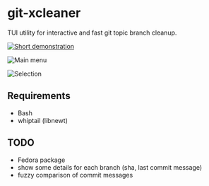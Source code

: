 git-xcleaner
============

TUI utility for interactive and fast git topic branch cleanup.

[![Short demonstration](http://img.youtube.com/vi/nKIRFqD02nQ/0.jpg)](https://www.youtube.com/watch?v=nKIRFqD02nQ)

![Main menu](https://raw.githubusercontent.com/lzap/git-xcleaner/master/screenshots/01_main_menu.png)

![Selection](https://raw.githubusercontent.com/lzap/git-xcleaner/master/screenshots/02_select.png)

Requirements
------------

* Bash
* whiptail (libnewt)

TODO
----

* Fedora package
* show some details for each branch (sha, last commit message)
* fuzzy comparison of commit messages
